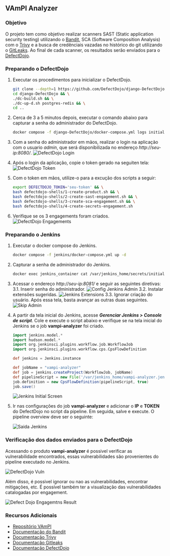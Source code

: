 ## VAmPI Analyzer

### Objetivo
O projeto tem como objetivo realizar scanners SAST (Static application security testing) utilizando o [Bandit](https://bandit.readthedocs.io/en/latest/), SCA (Software Composition Analysis) com o [Trivy](https://trivy.dev/) e a busca de credênciais vazadas no histórico do git utilizando o [GitLeaks](https://gitleaks.io/). Ao final de cada scanner, os resultados serão enviados para o [DefectDojo](https://docs.defectdojo.com/).


### Preparando o DefectDojo

 1. Executar os procedimentos para inicializar o DefectDojo.

    ```bash
    git clone --depth=1 https://github.com/DefectDojo/django-DefectDojo && \
    cd django-DefectDojo && \
    ./dc-build.sh && \
    ./dc-up-d.sh postgres-redis && \
    cd ..
    ```

2. Cerca de 3 a 5 minutos depois, executar o comando abaixo para capturar a senha do administrador do DefectDojo.
    ```bash
    docker compose -f django-DefectDojo/docker-compose.yml logs initializer | grep "Admin password:"
    ```
3. Com a senha do administrador em mãos, realizar o login na aplicação com o usuario *admin*, que será disponibilizada no endereço *http://seu-ip:8080/*.
![DefectDojo Login](/assets/defectdojo-login.png)


4. Após o login da aplicação, copie o token gerado na seguiten tela:
    ![DefectDojo Token](assets/defectdojo-token.png)

5. Com o token em mãos, utilize-o para a excução dos scripts a seguir:
    ```bash
    export DEFECTDOJO_TOKEN='seu-token' && \
    bash defectdojo-shells/1-create-product.sh && \
    bash defectdojo-shells/2-create-sast-engagement.sh && \
    bash defectdojo-shells/3-create-sca-engagement.sh && \
    bash defectdojo-shells/4-create-secrets-engagement.sh
    ```
6. Verifique se os 3 engagements foram criados.
![DefectDojo Engagements](assets/defectdojo-engagements.png)

### Preparando o Jenkins
1. Executar o docker compose do Jenkins.
    ```bash
    docker compose -f jenkins/docker-compose.yml up -d
    ```
2. Capturar a senha de administrador do Jenkins.
    ```bash
    docker exec jenkins_container cat /var/jenkins_home/secrets/initialAdminPassword
    ```
3. Acessar o endereço *http://seu-ip:8081/* e seguir as seguintes diretivas:
3.1. Inserir senha do administrador.
![Config Jenkins Admin](/assets/jenkins-pwd-admin.png)
3.2. Instalar extensões sugeridas.
![Jenkins Extensions](/assets/jenkins-extensions.png)
3.3. Ignorar criação do usuário. Após essa tela, basta avançar as outras duas seguintes.
![Skip Admin](/assets/jenkins-skip-admin.png)

4. A partir da tela inicial do Jenkins, acesse ***Gerenciar Jenkins > Console de script***. Cole e execute o script abaixo e verifique se na tela inicial do Jenkins se o job **vampi-analyzer** foi criado.
    ```groovy
    import jenkins.model.*
    import hudson.model.*
    import org.jenkinsci.plugins.workflow.job.WorkflowJob
    import org.jenkinsci.plugins.workflow.cps.CpsFlowDefinition

    def jenkins = Jenkins.instance

    def jobName = "vampi-analyzer"
    def job = jenkins.createProject(WorkflowJob, jobName)
    def pipelineScript = new File('/var/jenkins_home/vampi-analyzer.jenkinsfile').text
    job.definition = new CpsFlowDefinition(pipelineScript, true)
    job.save()
    ```
    ![Jenkins Initial Screen](/assets/jenkins-initial-screen.png)

5. Ir nas configurações do job **vampi-analyzer** e adicionar o **IP** e **TOKEN** do DefectDojo no script da pipeline. Em seguida, salve e execute. O pipeline overview deve ser o seguinte:


    ![Saida Jenkins](/assets/jenkins-success.png)

### Verificação dos dados enviados para o DefectDojo

Acessando o produto **vampi-analyzer** é possivel verificar as vulnerabilidade encontrados, essas vulnerabilidades são provenientes do pipeline executado no Jenkins.

![DefectDojo Vuln](/assets/defectdojo-vuln.png)

Além disso, é possivel ignorar ou nao as vulnerabilidades, encontrar mitigações, etc. É possível também ter a visualização das vulnerabilidades catalogadas por engagement.

![Defect Dojo Engagemtns Result](/assets/defectdojo-engagements-result.png)


### Recursos Adicionais

- [Repositório VAmPI](https://github.com/erev0s/VAmPI.git)
- [Documentação do Bandit](https://bandit.readthedocs.io/en/latest/)
- [Documentação Trivy](https://trivy.dev/)
- [Documentação Gitleaks](https://gitleaks.io/)
- [Documentação DefectDojo](https://docs.defectdojo.com/)